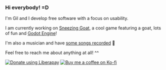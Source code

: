 ### Hi everybody! =D
I'm Gil and I develop free software with a focus on usability.

I am currently working on [Sneezing Goat](https://github.com/gilzoide/bode-espirratorio), a cool game featuring a goat, lots of fun and [Godot Engine](https://godotengine.org/)!

I'm also a musician and have [some songs recorded](https://soundcloud.com/gilzoide/) 🎵

Feel free to reach me about anything at all! ^^

[![Donate using Liberapay](https://liberapay.com/assets/widgets/donate.svg)](https://liberapay.com/gilzoide/donate)
[![Buy me a coffee on Ko-fi](https://ko-fi.com/img/githubbutton_sm.svg)](https://ko-fi.com/O4O73OS4E)

<!--
**gilzoide/gilzoide** is a ✨ _special_ ✨ repository because its `README.md` (this file) appears on your GitHub profile.

Here are some ideas to get you started:

- 🔭 I’m currently working on ...
- 🌱 I’m currently learning ...
- 👯 I’m looking to collaborate on ...
- 🤔 I’m looking for help with ...
- 💬 Ask me about ...
- 📫 How to reach me: ...
- 😄 Pronouns: ...
- ⚡ Fun fact: ...
-->
